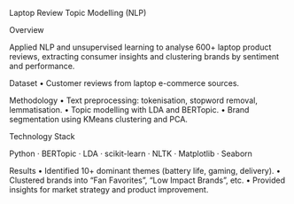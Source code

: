Laptop Review Topic Modelling (NLP)

Overview

Applied NLP and unsupervised learning to analyse 600+ laptop product reviews, extracting consumer insights and clustering brands by sentiment and performance.

Dataset
	•	Customer reviews from laptop e-commerce sources.

Methodology
	•	Text preprocessing: tokenisation, stopword removal, lemmatisation.
	•	Topic modelling with LDA and BERTopic.
	•	Brand segmentation using KMeans clustering and PCA.

Technology Stack

Python · BERTopic · LDA · scikit-learn · NLTK · Matplotlib · Seaborn

Results
	•	Identified 10+ dominant themes (battery life, gaming, delivery).
	•	Clustered brands into “Fan Favorites”, “Low Impact Brands”, etc.
	•	Provided insights for market strategy and product improvement.
